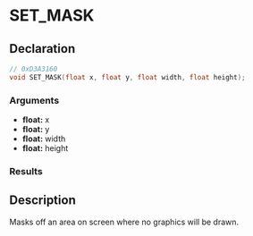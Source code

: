 # SET_MASK

## Declaration
```cpp
// 0xD3A3160
void SET_MASK(float x, float y, float width, float height);
```

### Arguments
- **float:** x
- **float:** y
- **float:** width
- **float:** height

### Results

## Description
Masks off an area on screen where no graphics will be drawn.